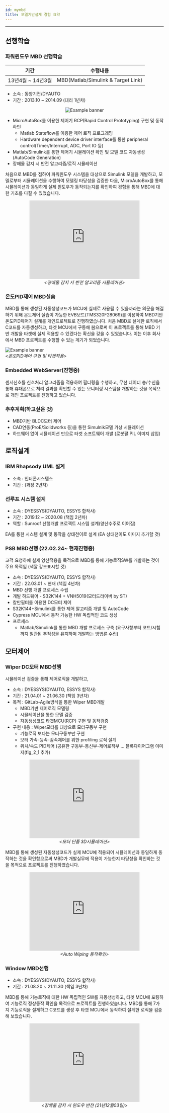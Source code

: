 ```yaml
---
id: mymbd
title: 모델기반설계 경험 요약
---
```

---

## 선행학습

### 파워윈도우 MBD 선행학습

|기간|수행내용|
|---|---|
|13년4월 ~ 14년3월|MBD(Matlab/Simulink & Target Link)|

* 소속 : 동양기전/DYAUTO
* 기간 : 2013.10 ~ 2014.09 (대리 1년차)

<p align="center">
	<img
		src={require('/img/2_mbd/img2_1_dyauto_mbd.png').default}
		alt="Example banner"
	/>
</p>

* MicroAutoBox를 이용한 제어기 RCP(Rapid Control Prototyping) 구현 및 동작확인
  * Matlab Stateflow를 이용한 제어 로직 프로그래밍
  * Hardware dependent device driver interface를 통한 peripheral control(Timer/Interrupt, ADC, Port IO 등)
* Matlab/Simulink를 통한 제어기 시뮬레이션 확인 및 모델 코드 자동생성(AutoCode Generation)
* 장애물 감지 시 반전 알고리즘/로직 시뮬레이션

처음으로 MBD를 접하여 파워윈도우 시스템을 대상으로 Simulink 모델을 개발하고, 모델로부터 시뮬레이션을 수행하여 모델링 타당성을 검증한 다음, MicroAutoBox를 통해 시뮬레이션과 동일하게 실제 윈도우가 동작되는지를 확인하여 경험을 통해 MBD에 대한 기초를 다질 수 있었습니다.

<p align="center">
	<iframe 
		width="350" height="250"
		src="https://www.youtube.com/embed//JWzVYKv_Eac?rel=0"
		frameborder="0"
		allowfullscreen="true">
		이 브라우저는 iframe을 지원하지 않습니다.
	</iframe><br/><em>&lt;장애물 감지 시 반전 알고리즘 시뮬레이션&gt;</em>
</p>

### 온도PID제어 MBD실습

MBD를 통해 생성된 자동생성코드가 MCU에 실제로 사용될 수 있을까라는 의문을 해결하기 위해 온도제어 실습이 가능한 EVB보드(TMS320F28069)를 이용하여 MBD기반 온도PID제어기 설계를 개인프로젝트로 진행하였습니다. 
처음 MBD로 설계한 로직에서 C코드를 자동생성하고, 타겟 MCU에서 구동해 봄으로써 이 프로젝트를 통해 MBD 기반 개발을 타겟에 실제 적용할 수 있겠다는 확신을 갖을 수 있었습니다. 이는 이후 회사에서 MBD 프로젝트를 수행할 수 있는 계기가 되었습니다.

<p align="center">
	<div class="box">
		<img
			src={require('/img/2_mbd/img3_4_mbd_realization.png').default}
			alt="Example banner"
		/><br/><em>&lt;온도PID제어 구현 및 타겟적용&gt;</em>
	</div>
</p>

### Embedded WebServer(진행중)

센서신호를 신호처리 알고리즘을 적용하여 필터링을 수행하고, 무선 데이터 송/수신을 통해 휴대폰으로 처리 결과를 확인할 수 있는 모니터링 시스템을 개발하는 것을 목적으로 개인 프로젝트를 진행하고 있습니다.

### 추후계획(하고싶은 것)

* MBD기반 BLDC모터 제어
* CAD연동(ProE/Solidworks 등)을 통한 Simulnik모델 가상 시뮬레이션
* 하드웨어 없이 시뮬레이션 만으로 타겟 소프트웨어 개발
(로봇팔 PIL 이미지 삽입)

## 로직설계

### IBM Rhapsody UML 설계

* 소속 : 인터콘시스템스
* 기간 :  (과장 2년차)

### 선루프 시스템 설계

* 소속 : DYESSYS(DYAUTO, ESSYS 합작사)
* 기간 : 2019.12 ~ 2020.08 (책임 2년차)
* 역할 : Sunroof 선행개발 프로젝트 시스템 설계(양산수주로 이어짐)

EA를 통한 시스템 설계 및 동작을 상태천이로 설계
(EA 상태천이도 이미지 추가할 것)

### PSB MBD선행 (22.02.24~ 현재진행중)

고객 요청하에 실제 양산적용을 목적으로 MBD를 통해 기능로직SW를 개발하는 것이 주요 목적임
(색깔 강조표시할 것)

* 소속 : DYESSYS(DYAUTO, ESSYS 합작사)
* 기간 : 22.03.01 ~ 현재 (책임 4년차)
* MBD 선행 개발 프로세스 수립
* 개발 하드웨어 - S32K144 + VNH5019(모터드라이버 by ST)
* 칼만필터를 이용한 DC모터 제어
* S32K144+Simulink를 통한 제어 알고리즘 개발 및 AutoCode
* Cypress MCU에서 동작 가능한 HW 독립적인 코드 생성
* 프로세스
  * Matlab/Simulink를 통한 MBD 개발 프로세스 구축
  (요구사항부터 코드/시험까지 일관된 추적성을 유지하며 개발하는 방법론 수립)

## 모터제어

### Wiper DC모터 MBD선행

시뮬레이션 검증을 통해 제어로직을 개발하고, 

* 소속 : DYESSYS(DYAUTO, ESSYS 합작사)
* 기간 : 21.04.01 ~ 21.06.30 (책임 3년차)
* 목적 : GitLab-Agile방식을 통한 Wiper MBD개발
  * MBD기반 제어로직 모델링
  * 시뮬레이션을 통한 모델 검증
  * 자동생성코드 타겟MCU(RCP) 구현 및 동작검증
* 구현 내용 : Wiper모터를 대상으로 모터구동부 구현
  * 기능로직 보다는 모터구동부만 구현
  * 모터 가속-등속-감속제어를 위한 profiling 로직 설계
  * 위치/속도 PID제어
(공유한 구동부-통신부-제어로직부 ... 블록다이어그램 이미지(fig_2_1 추가)

<head>
	<title>모터제어 3D 시뮬레이션</title>
</head>
<body>
	<p align="center">
		<iframe
			src="https://www.youtube.com/embed/nDjuDzeTUoU?rel=0"
			width="350" height="250"
			frameborder="0"
			allowfullscreen="true">
			이 브라우저는 iframe을 지원하지 않습니다.
		</iframe><br/><em>&lt;모터 단품 3D시뮬레이션&gt;</em>
	</p>
</body>

MBD를 통해 생성된 자동생성코드가 실제 MCU에 적용되어 시뮬레이션과 동일하게 동작하는 것을 확인함으로써 MBD가 개발실무에 적용이 가능한지 타당성을 확인하는 것을 목적으로 프로젝트를 진행하였습니다.

<p align="center">
	<iframe
		src="https://www.youtube.com/embed/gZ7yAiUIIdw?rel=0"
		width="350" height="250"
		frameborder="0"
		allowfullscreen="true">
		이 브라우저는 iframe을 지원하지 않습니다.
	</iframe><br/><em>&lt;Auto Wiping 동작확인&gt;</em>
</p>

### Window MBD선행

* 소속 : DYESSYS(DYAUTO, ESSYS 합작사)
* 기간 : 21.08.20 ~ 21.11.30 (책임 3년차)

MBD를 통해 기능로직에 대한 HW 독립적인 SW를 자동생성하고, 타겟 MCU에 포팅하여 기능로직 정상동작 확인을 목적으로 프로젝트를 진행하였습니다. MBD를 통해 7가지 기능로직을 설계하고 C코드를 생성 후 타겟 MCU에서 동작하여 설계한 로직을 검증해 보았습니다.

<p align="center">
	<iframe
		src="https://www.youtube.com/embed//eEmUgEgfH4k?rel=0"
		width="350" height="250"
		frameborder="0"
		allowfullscreen="true">
		이 브라우저는 iframe을 지원하지 않습니다.
	</iframe><br/><em>&lt;장애물 감지 시 윈도우 반전 (21년12월03일)&gt;</em>
</p>


